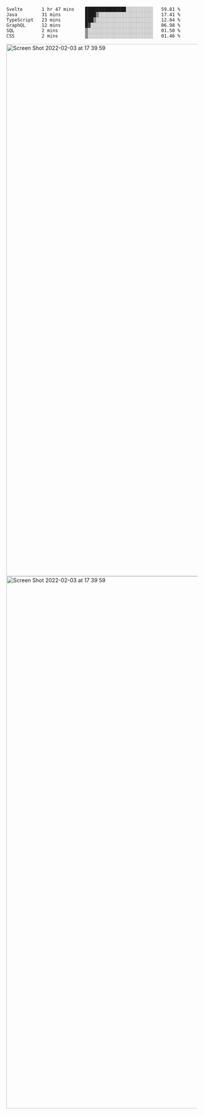 <!--START_SECTION:waka-->

```text
Svelte       1 hr 47 mins    ███████████████░░░░░░░░░░   59.81 %
Java         31 mins         ████▒░░░░░░░░░░░░░░░░░░░░   17.41 %
TypeScript   23 mins         ███▒░░░░░░░░░░░░░░░░░░░░░   12.84 %
GraphQL      12 mins         █▓░░░░░░░░░░░░░░░░░░░░░░░   06.98 %
SQL          2 mins          ▒░░░░░░░░░░░░░░░░░░░░░░░░   01.50 %
CSS          2 mins          ▒░░░░░░░░░░░░░░░░░░░░░░░░   01.46 %
```

<!--END_SECTION:waka-->

<img width="1400" alt="Screen Shot 2022-02-03 at 17 39 59" src="https://user-images.githubusercontent.com/45716542/152387304-f2b60485-53a6-4f4b-a818-5cefb1b0c0ae.png">
<img width="1400" alt="Screen Shot 2022-02-03 at 17 39 59" src="https://user-images.githubusercontent.com/45716542/152387273-ea5cdf21-2a45-44da-8bef-00c1763b1d42.png">
